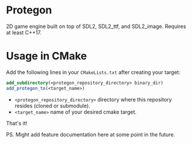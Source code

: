 # Protegon

2D game engine built on top of SDL2, SDL2_ttf, and SDL2_image. Requires at least C++17.

# Usage in CMake

Add the following lines in your ```CMakeLists.txt``` after creating your target:

```cmake
add_subdirectory(<protegon_repository_directory> binary_dir)
add_protegon_to(<target_name>)
```
- ```<protegon_repository_directory>``` directory where this repository resides (cloned or submodule).
- ```<target_name>``` name of your desired cmake target.

That's it!


PS. Might add feature documentation here at some point in the future.